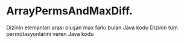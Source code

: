 # ArrayPermsAndMaxDiff.
Dizinin elemanları arası oluşan max farkı bulan Java kodu
Dizinin tüm permütasyonlarını veren Java kodu
